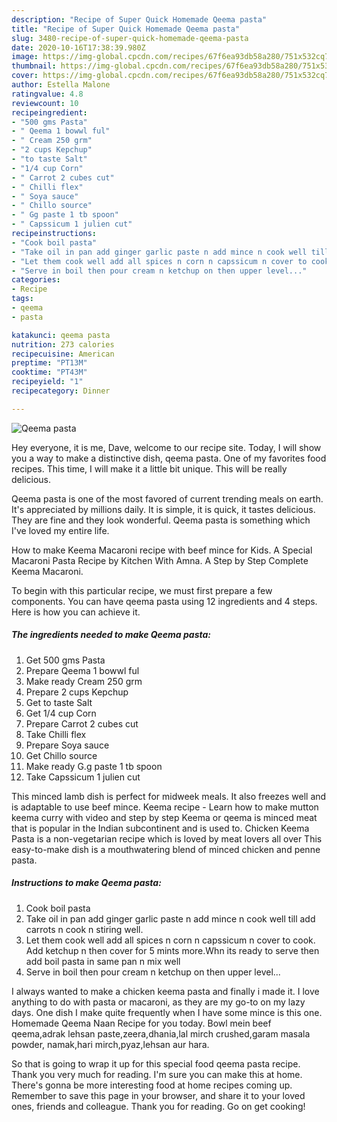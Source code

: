 ```yaml
---
description: "Recipe of Super Quick Homemade Qeema pasta"
title: "Recipe of Super Quick Homemade Qeema pasta"
slug: 3480-recipe-of-super-quick-homemade-qeema-pasta
date: 2020-10-16T17:38:39.980Z
image: https://img-global.cpcdn.com/recipes/67f6ea93db58a280/751x532cq70/qeema-pasta-recipe-main-photo.jpg
thumbnail: https://img-global.cpcdn.com/recipes/67f6ea93db58a280/751x532cq70/qeema-pasta-recipe-main-photo.jpg
cover: https://img-global.cpcdn.com/recipes/67f6ea93db58a280/751x532cq70/qeema-pasta-recipe-main-photo.jpg
author: Estella Malone
ratingvalue: 4.8
reviewcount: 10
recipeingredient:
- "500 gms Pasta"
- " Qeema 1 bowwl ful"
- " Cream 250 grm"
- "2 cups Kepchup"
- "to taste Salt"
- "1/4 cup Corn"
- " Carrot 2 cubes cut"
- " Chilli flex"
- " Soya sauce"
- " Chillo source"
- " Gg paste 1 tb spoon"
- " Capssicum 1 julien cut"
recipeinstructions:
- "Cook boil pasta"
- "Take oil in pan add ginger garlic paste n add mince n cook well till add carrots n cook n stiring well."
- "Let them cook well add all spices n corn n capssicum n cover to cook. Add ketchup n then cover for 5 mints more.Whn its ready to serve then add boil pasta in same pan n mix well"
- "Serve in boil then pour cream n ketchup on then upper level..."
categories:
- Recipe
tags:
- qeema
- pasta

katakunci: qeema pasta 
nutrition: 273 calories
recipecuisine: American
preptime: "PT13M"
cooktime: "PT43M"
recipeyield: "1"
recipecategory: Dinner

---
```



![Qeema pasta](https://img-global.cpcdn.com/recipes/67f6ea93db58a280/751x532cq70/qeema-pasta-recipe-main-photo.jpg)

Hey everyone, it is me, Dave, welcome to our recipe site. Today, I will show you a way to make a distinctive dish, qeema pasta. One of my favorites food recipes. This time, I will make it a little bit unique. This will be really delicious.

Qeema pasta is one of the most favored of current trending meals on earth. It's appreciated by millions daily. It is simple, it is quick, it tastes delicious. They are fine and they look wonderful. Qeema pasta is something which I've loved my entire life.

How to make Keema Macaroni recipe with beef mince for Kids. A Special Macaroni Pasta Recipe by Kitchen With Amna. A Step by Step Complete Keema Macaroni.


To begin with this particular recipe, we must first prepare a few components. You can have qeema pasta using 12 ingredients and 4 steps. Here is how you can achieve it.

<!--inarticleads1-->

##### The ingredients needed to make Qeema pasta:

1. Get 500 gms Pasta
1. Prepare  Qeema 1 bowwl ful
1. Make ready  Cream 250 grm
1. Prepare 2 cups Kepchup
1. Get to taste Salt
1. Get 1/4 cup Corn
1. Prepare  Carrot 2 cubes cut
1. Take  Chilli flex
1. Prepare  Soya sauce
1. Get  Chillo source
1. Make ready  G.g paste 1 tb spoon
1. Take  Capssicum 1 julien cut


This minced lamb dish is perfect for midweek meals. It also freezes well and is adaptable to use beef mince. Keema recipe - Learn how to make mutton keema curry with video and step by step Keema or qeema is minced meat that is popular in the Indian subcontinent and is used to. Chicken Keema Pasta is a non-vegetarian recipe which is loved by meat lovers all over This easy-to-make dish is a mouthwatering blend of minced chicken and penne pasta. 

<!--inarticleads2-->

##### Instructions to make Qeema pasta:

1. Cook boil pasta
1. Take oil in pan add ginger garlic paste n add mince n cook well till add carrots n cook n stiring well.
1. Let them cook well add all spices n corn n capssicum n cover to cook. Add ketchup n then cover for 5 mints more.Whn its ready to serve then add boil pasta in same pan n mix well
1. Serve in boil then pour cream n ketchup on then upper level...


I always wanted to make a chicken keema pasta and finally i made it. I love anything to do with pasta or macaroni, as they are my go-to on my lazy days. One dish I make quite frequently when I have some mince is this one. Homemade Qeema Naan Recipe for you today. Bowl mein beef qeema,adrak lehsan paste,zeera,dhania,lal mirch crushed,garam masala powder, namak,hari mirch,pyaz,lehsan aur hara. 

So that is going to wrap it up for this special food qeema pasta recipe. Thank you very much for reading. I'm sure you can make this at home. There's gonna be more interesting food at home recipes coming up. Remember to save this page in your browser, and share it to your loved ones, friends and colleague. Thank you for reading. Go on get cooking!
